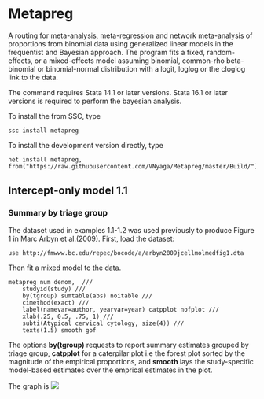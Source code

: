 # Metapreg 
 A routing for meta-analysis, meta-regression and network meta-analysis of proportions from binomial data using generalized linear models in the frequentist and Bayesian approach.
 The program fits a fixed, random-effects, or a mixed-effects model assuming binomial, common-rho beta-binomial or binomial-normal distribution with a logit, loglog or the cloglog link to the data.

The command requires Stata 14.1 or later versions. Stata 16.1 or later versions is required to perform the bayesian analysis.

To install the from SSC, type
```
ssc install metapreg
```

To install the development version directly, type
```
net install metapreg, from("https://raw.githubusercontent.com/VNyaga/Metapreg/master/Build/")
```
## Intercept-only model 1.1 
### Summary by triage group
The dataset used in examples 1.1-1.2 was used previously to produce Figure 1 in Marc Arbyn et al.(2009). First, load the dataset:
```
use http://fmwww.bc.edu/repec/bocode/a/arbyn2009jcellmolmedfig1.dta
```
Then fit a mixed model to the data. 
```
metapreg num denom,  ///
	studyid(study) ///
	by(tgroup) sumtable(abs) noitable /// 
	cimethod(exact) ///
	label(namevar=author, yearvar=year) catpplot nofplot ///
	xlab(.25, 0.5, .75, 1) ///
	subti(Atypical cervical cytology, size(4)) ///
	texts(1.5) smooth gof
```

The options **by(tgroup)** requests to report summary estimates grouped by triage group, **catpplot** for a caterpilar plot i.e the forest plot sorted by the magnitude of the empirical proportions, and **smooth** lays the study-specific model-based estimates over the emprical estimates in the plot.

The graph is 
![](11.png)
